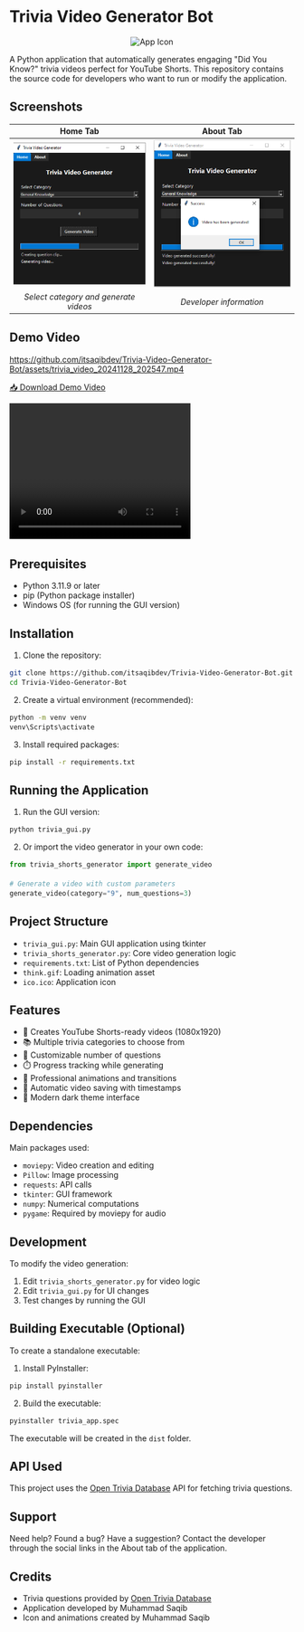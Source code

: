 # Trivia Video Generator Bot

<p align="center">
  <img src="https://raw.githubusercontent.com/itsaqibdev/Trivia-Video-Generator-Bot/main/ico.ico" alt="App Icon" width="128" height="128">
</p>

A Python application that automatically generates engaging "Did You Know?" trivia videos perfect for YouTube Shorts. This repository contains the source code for developers who want to run or modify the application.

## Screenshots

| Home Tab | About Tab |
|:---:|:---:|
| ![Home Tab](https://raw.githubusercontent.com/itsaqibdev/Trivia-Video-Generator-Bot/main/1.PNG) | ![About Tab](https://raw.githubusercontent.com/itsaqibdev/Trivia-Video-Generator-Bot/main/2.PNG) |
| *Select category and generate videos* | *Developer information* |

## Demo Video

https://github.com/itsaqibdev/Trivia-Video-Generator-Bot/assets/trivia_video_20241128_202547.mp4

[📥 Download Demo Video](https://raw.githubusercontent.com/itsaqibdev/Trivia-Video-Generator-Bot/main/trivia_video_20241128_202547.mp4)

<video width="320" height="240" controls>
  <source src="https://raw.githubusercontent.com/itsaqibdev/Trivia-Video-Generator-Bot/main/trivia_video_20241128_202547.mp4" type="video/mp4">
</video>

## Prerequisites

- Python 3.11.9 or later
- pip (Python package installer)
- Windows OS (for running the GUI version)

## Installation

1. Clone the repository:
```bash
git clone https://github.com/itsaqibdev/Trivia-Video-Generator-Bot.git
cd Trivia-Video-Generator-Bot
```

2. Create a virtual environment (recommended):
```bash
python -m venv venv
venv\Scripts\activate
```

3. Install required packages:
```bash
pip install -r requirements.txt
```

## Running the Application

1. Run the GUI version:
```bash
python trivia_gui.py
```

2. Or import the video generator in your own code:
```python
from trivia_shorts_generator import generate_video

# Generate a video with custom parameters
generate_video(category="9", num_questions=3)
```

## Project Structure

- `trivia_gui.py`: Main GUI application using tkinter
- `trivia_shorts_generator.py`: Core video generation logic
- `requirements.txt`: List of Python dependencies
- `think.gif`: Loading animation asset
- `ico.ico`: Application icon

## Features

- 🎥 Creates YouTube Shorts-ready videos (1080x1920)
- 📚 Multiple trivia categories to choose from
- 🎯 Customizable number of questions
- ⏱️ Progress tracking while generating
- 🎨 Professional animations and transitions
- 💾 Automatic video saving with timestamps
- 🌙 Modern dark theme interface

## Dependencies

Main packages used:
- `moviepy`: Video creation and editing
- `Pillow`: Image processing
- `requests`: API calls
- `tkinter`: GUI framework
- `numpy`: Numerical computations
- `pygame`: Required by moviepy for audio

## Development

To modify the video generation:
1. Edit `trivia_shorts_generator.py` for video logic
2. Edit `trivia_gui.py` for UI changes
3. Test changes by running the GUI

## Building Executable (Optional)

To create a standalone executable:

1. Install PyInstaller:
```bash
pip install pyinstaller
```

2. Build the executable:
```bash
pyinstaller trivia_app.spec
```

The executable will be created in the `dist` folder.

## API Used

This project uses the [Open Trivia Database](https://opentdb.com/) API for fetching trivia questions.

## Support

Need help? Found a bug? Have a suggestion? Contact the developer through the social links in the About tab of the application.

## Credits

- Trivia questions provided by [Open Trivia Database](https://opentdb.com/)
- Application developed by Muhammad Saqib
- Icon and animations created by Muhammad Saqib
